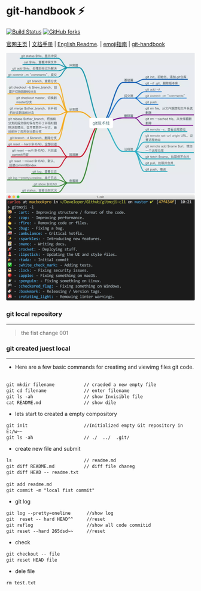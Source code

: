 # git-handbook :zap:

[![Build Status](https://travis-ci.org/meolu/walle-web.svg?branch=master)](http://shields.io/)
[![GitHub forks](https://img.shields.io/github/forks/badges/shields.svg?style=social&label=Fork)]()

[官网主页](https://www.walle-web.io) | [文档手册](https://www.walle-web.io/docs) | [English Readme](https://github.com/meolu/walle-web/blob/master/README.md).
| [emoji指南](https://github.com/liuchengxu/git-commit-emoji-cn/blob/master/README.md)
| [git-handbook](https://github.com/AlfredTheBest/git-handbook/edit/master/README.md)  

![image-1](img/image-1.png)  
![gitmoji](img/gitmoji-l.png)

### git local repository 
___
> the fist change 001  


### git created juest local
___
- Here are a few basic commands for creatimg and viewimg files git code.


```

git mkdir filename           // craeded a new empty file
git cd filename              // enter filename
git ls -ah                   // show Invisible file
cat README.md                // show dile
```

- lets start to created a empty compository 

```
git init                     //Initialized empty Git repository in E:/w~~
git ls -ah                   // ./  ../  .git/

```

- create new file and submit 

```
ls                           // readme.md
git diff README.md           // diff file chaneg
git diff HEAD -- readme.txt

git add readme.md            
git commit -m "local fist commit"

```

- git log

```
git log --pretty=oneline      //show log
git  reset -- hard HEAD^^     //reset 
git reflog                    //show all code commitid
git reset --hard 265dsd~~     //reset
```


- check

```
git checkout -- file
git reset HEAD file
```

- dele file

```
rm test.txt
```


